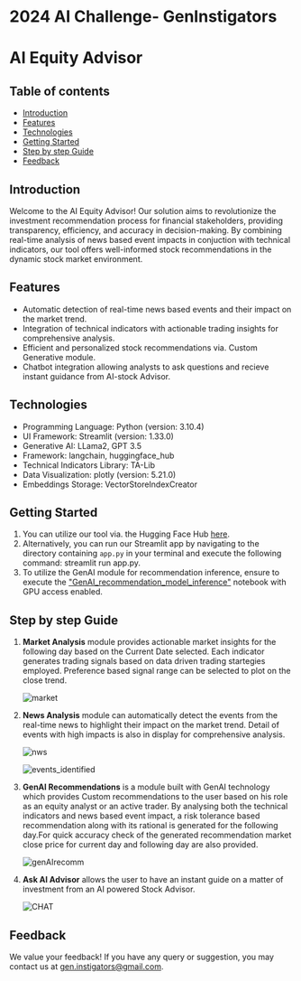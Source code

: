 # 2024 AI Challenge- GenInstigators

# AI Equity Advisor

## Table of contents
* [Introduction](#introduction)
* [Features](#features)
* [Technologies](#technologies)
* [Getting Started](#getting-started)
* [Step by step Guide](#StepbystepGuide)
* [Feedback](#feedback)
  
## Introduction 

Welcome to the AI Equity Advisor! Our solution aims to revolutionize the investment recommendation process for financial stakeholders, providing transparency, efficiency, and accuracy in decision-making. By combining real-time analysis of news based event impacts in conjuction with technical indicators, our tool offers well-informed stock recommendations in the dynamic stock market environment.

## Features

- Automatic detection of real-time news based events and their impact on the market trend.
- Integration of technical indicators with actionable trading insights for comprehensive analysis.
- Efficient and personalized stock recommendations via. Custom Generative module.
- Chatbot integration allowing analysts to ask questions and recieve instant guidance from AI-stock Advisor.

## Technologies

- Programming Language: Python (version: 3.10.4)
- UI Framework: Streamlit (version: 1.33.0)
- Generative AI: LLama2, GPT 3.5
- Framework: langchain, huggingface_hub
- Technical Indicators Library: TA-Lib
- Data Visualization: plotly (version: 5.21.0)
- Embeddings Storage: VectorStoreIndexCreator  
  
## Getting Started 
1. You can utilize our tool via. the Hugging Face Hub [here](https://huggingface.co/spaces/GenInstigators/NLFF-AIChallenge).
2. Alternatively, you can run our Streamlit app by navigating to the directory containing `app.py` in your terminal and execute the following command: streamlit run app.py.
3. To utilize the GenAI module for recommendation inference, ensure to execute the ["GenAI_recommendation_model_inference"](https://github.com/Huma-Ameer10/2024-AI-Challenge-GenInstigators/blob/main/GenAI_recommendation_model_inference.ipynb) notebook with GPU access enabled.


## Step by step Guide

1. <b>Market Analysis</b> module provides actionable market insights for the following day based on the Current Date selected. Each indicator generates trading signals based on data driven trading startegies employed. Preference based signal range can be selected to plot on the close trend.
   
   ![market](https://github.com/Huma-Ameer10/2024-AI-Challenge-GenInstigators/assets/88269723/499a6af8-1cb9-4800-bae6-4d11f1cc3357)

2. <b>News Analysis</b> module can automatically detect the events from the real-time news to highlight their impact on the market trend. Detail of events with high impacts is also in display for comprehensive analysis.

   ![nws](https://github.com/Huma-Ameer10/2024-AI-Challenge-GenInstigators/assets/88269723/2b2fa0cf-f8c3-45a0-b63e-c0f066bc74e6)   

   ![events_identified](https://github.com/Huma-Ameer10/2024-AI-Challenge-GenInstigators/assets/88269723/5a84b589-90f1-41f8-8a82-91a6f54c37b8)


3. <b>GenAI Recommendations</b> is a module built with GenAI technology which provides Custom recommendations to the user based on his role as an equity analyst or an active trader. By analysing both the technical indicators and news based event impact, a risk tolerance based recommendation along with its rational is generated for the following day.For quick accuracy check of the generated recommendation market close price for current day and following day are also provided.

   ![genAIrecomm](https://github.com/Huma-Ameer10/2024-AI-Challenge-GenInstigators/assets/88269723/774dcc60-6656-4249-a68d-06925c40683b)

6. <b>Ask AI Advisor</b> allows the user to have an instant guide on a matter of investment from an AI powered Stock Advisor.

   ![CHAT](https://github.com/Huma-Ameer10/2024-AI-Challenge-GenInstigators/assets/88269723/50ce3548-7cc4-477a-8d78-08d4037a21a6) 

## Feedback

We value your feedback! If you have any query or suggestion, you may contact us at [gen.instigators@gmail.com](mailto:email@example.com).

